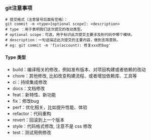 ### git注意事项

```git
# 提交格式（注意冒号后面有空格）：
git commit -m <type>[optional scope]: <description>
# type ：用于表明我们这次提交的改动类型。
# optional scope：可选，用于标识此次提交主要涉及到代码中哪个模块。
# description：一句话描述此次提交的主要内容，做到言简意赅。
# eg: git commit -m 'fix(account): 修复xxx的bug'
```

#### Type 类型

- build：编译相关的修改，例如发布版本、对项目构建或者依赖的改动
- chore：其他修改, 比如改变构建流程、或者增加依赖库、工具等
- ci：持续集成修改
- docs：文档修改
- feat：新特性、新功能
- fix：修改bug
- perf：优化相关，比如提升性能、体验
- refactor：代码重构
- revert：回滚到上一个版本
- style：代码格式修改, 注意不是 css 修改
- test：测试用例修改
